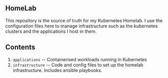 ## HomeLab

This repository is the source of truth for my Kubernetes Homelab. I use the configuration files here to manage infrastructure such as the kubernetes clusters and the applications I host in them.

## Contents

1. `applications` -- Containerised workloads running in Kubernetes
1. `infrastructure` -- Code and config files to set up the homelab infrastructure. Includes ansible playbooks.
